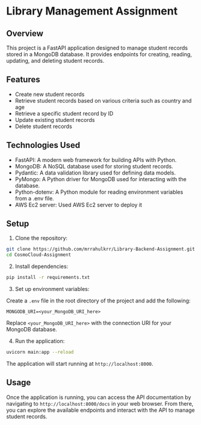 # Library Management Assignment

## Overview

This project is a FastAPI application designed to manage student records stored in a MongoDB database. It provides endpoints for creating, reading, updating, and deleting student records.

## Features

- Create new student records
- Retrieve student records based on various criteria such as country and age
- Retrieve a specific student record by ID
- Update existing student records
- Delete student records

## Technologies Used

- FastAPI: A modern web framework for building APIs with Python.
- MongoDB: A NoSQL database used for storing student records.
- Pydantic: A data validation library used for defining data models.
- PyMongo: A Python driver for MongoDB used for interacting with the database.
- Python-dotenv: A Python module for reading environment variables from a .env file.
- AWS Ec2 server: Used AWS Ec2 server to deploy it

## Setup

1. Clone the repository:

```bash
git clone https://github.com/mrrahulkrr/Library-Backend-Assignment.git
cd CosmoCloud-Assignment
```

2. Install dependencies:

```bash
pip install -r requirements.txt
```

3. Set up environment variables:

Create a `.env` file in the root directory of the project and add the following:

```plaintext
MONGODB_URI=<your_MongoDB_URI_here>
```

Replace `<your_MongoDB_URI_here>` with the connection URI for your MongoDB database.

4. Run the application:

```bash
uvicorn main:app --reload
```

The application will start running at `http://localhost:8000`.

## Usage

Once the application is running, you can access the API documentation by navigating to `http://localhost:8000/docs` in your web browser. From there, you can explore the available endpoints and interact with the API to manage student records.
